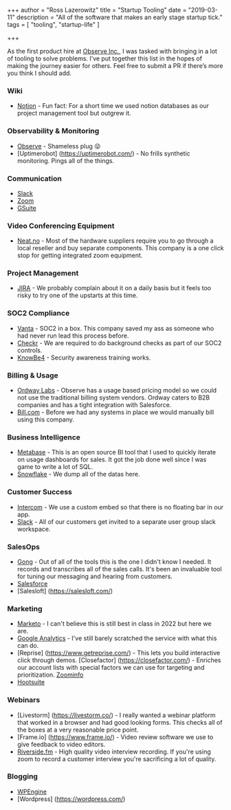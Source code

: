 +++
author = "Ross Lazerowitz"
title = "Startup Tooling"
date = "2019-03-11"
description = "All of the software that makes an early stage startup tick."
tags = [
    "tooling",
    "startup-life"
]

+++

As the first product hire at [Observe Inc.](https://observeinc.com/), I was tasked with bringing in a lot of tooling to solve problems. I’ve put together this list in the hopes of making the journey easier for others. Feel free to submit a PR if there’s more you think I should add.
<!--more-->



### Wiki
* [Notion](https://www.notion.so/) - Fun fact: For a short time we used notion databases as our project management tool but outgrew it.
### Observability & Monitoring
* [Observe](observeinc.com) - Shameless plug 😜
* [Uptimerobot] (https://uptimerobot.com/) - No frills synthetic monitoring. Pings all of the things.
### Communication
* [Slack](https://slack.com)
* [Zoom](https://zoom.us/)
* [GSuite](https://gsuite.google.com/)
### Video Conferencing Equipment
* [Neat.no](https://neat.no/) - Most of the hardware suppliers require you to go through a local reseller and buy separate components. This company is a one click stop for getting integrated zoom equipment.
### Project Management
* [JIRA](https://www.atlassian.com/software/jira) - We probably complain about it on a daily basis but it feels too risky to try one of the upstarts at this time.
### SOC2 Compliance
* [Vanta](https://vanta.com/) - SOC2 in a box. This company saved my ass as someone who had never run lead this process before.
* [Checkr](https://checkr.com/) - We are required to do background checks as part of our SOC2 controls.
* [KnowBe4](https://www.knowbe4.com/) - Security awareness training works.
### Billing & Usage
* [Ordway Labs](https://www.ordwaylabs.com/) - Observe has a usage based pricing model so we could not use the traditional billing system vendors. Ordway caters to B2B companies and has a tight integration with Salesforce.
* [Bill.com](http://bill.com/) - Before we had any systems in place we would manually bill using this company.
### Business Intelligence
* [Metabase](https://www.metabase.com/) - This is an open source BI tool that I used to quickly iterate on usage dashboards for sales. It got the job done well since I was game to write a lot of SQL.
* [Snowflake](https://www.snowflake.com/) - We dump all of the datas here.
### Customer Success
* [Intercom](https://intercom.io/) - We use a custom embed so that there is no floating bar in our app.
* [Slack](https://slack.com/) - All of our customers get invited to a separate user group slack workspace.
### SalesOps
* [Gong](https://www.gong.io/) - Out of all of the tools this is the one I didn't know I needed. It records and transcribes all of the sales calls. It's been an invaluable tool for tuning our messaging and hearing from customers.
* [Salesforce](https://www.salesforce.com/)
* [Salesloft] (https://salesloft.com/)
### Marketing
* [Marketo](https://www.marketo.com/) - I can't believe this is still best in class in 2022 but here we are.
* [Google Analytics](https://analytics.google.com/analytics/web/) - I've still barely scratched the service with what this can do.
* [Reprise] (https://www.getreprise.com/) - This lets you build interactive click through demos.
[Closefactor] (https://closefactor.com/) - Enriches our account lists with special factors we can use for targeting and prioritization.
[Zoominfo](https://www.zoominfo.com/)
* [Hootsuite](https://www.hootsuite.com/)
### Webinars
* [Livestorm] (https://livestorm.co/) - I really wanted a webinar platform that worked in a browser and had good looking forms. This checks all of the boxes at a very reasonable price point.
* [Frame.io] (https://www.frame.io/) - Video review software we use to give feedback to video editors.
* [Riverside.fm](https://riverside.fm/) - High quality video interview recording. If you're using zoom to record a customer interview you're sacrificing a lot of quality.
### Blogging
* [WPEngine](https://wpengine.com/)
* [Wordpress] (https://wordpress.com/)